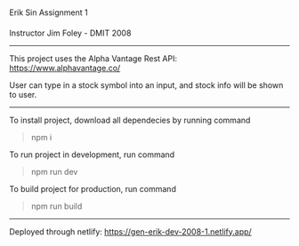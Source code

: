 ###
Erik Sin Assignment 1

####
Instructor Jim Foley - DMIT 2008

---

This project uses the Alpha Vantage Rest API: 
https://www.alphavantage.co/

User can type in a stock symbol into an input, and stock info will be shown to user.

---

To install project, download all dependecies by running command 
>npm i

To run project in development, run command
>npm run dev

To build project for production, run command
>npm run build

---
Deployed through netlify: https://gen-erik-dev-2008-1.netlify.app/